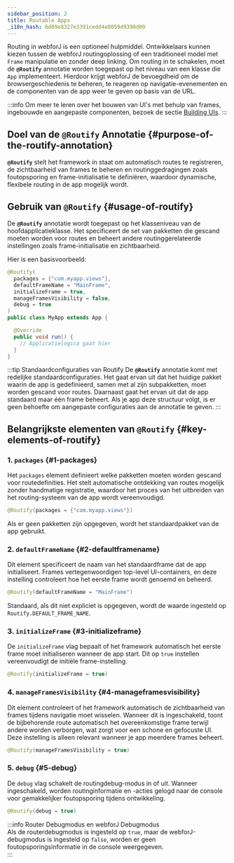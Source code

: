 ```yaml
---
sidebar_position: 2
title: Routable Apps
_i18n_hash: 6d09e8327e3391cedd4e8059d9390d09
---
```

Routing in webforJ is een optioneel hulpmiddel. Ontwikkelaars kunnen kiezen tussen de webforJ routingoplossing of een traditioneel model met `Frame` manipulatie en zonder deep linking. Om routing in te schakelen, moet de **`@Routify`** annotatie worden toegepast op het niveau van een klasse die `App` implementeert. Hierdoor krijgt webforJ de bevoegdheid om de browsergeschiedenis te beheren, te reageren op navigatie-evenementen en de componenten van de app weer te geven op basis van de URL.

:::info
Om meer te leren over het bouwen van UI's met behulp van frames, ingebouwde en aangepaste componenten, bezoek de sectie [Building UIs](../building-ui/basics).
:::

## Doel van de `@Routify` Annotatie {#purpose-of-the-routify-annotation}

**`@Routify`** stelt het framework in staat om automatisch routes te registreren, de zichtbaarheid van frames te beheren en routinggedragingen zoals foutopsporing en frame-initialisatie te definiëren, waardoor dynamische, flexibele routing in de app mogelijk wordt.

## Gebruik van `@Routify` {#usage-of-routify}

De **`@Routify`** annotatie wordt toegepast op het klasseniveau van de hoofdapplicatieklasse. Het specificeert de set van pakketten die gescand moeten worden voor routes en beheert andere routinggerelateerde instellingen zoals frame-initialisatie en zichtbaarheid.

Hier is een basisvoorbeeld:

```java
@Routify(
  packages = {"com.myapp.views"},
  defaultFrameName = "MainFrame",
  initializeFrame = true,
  manageFramesVisibility = false,
  debug = true
)
public class MyApp extends App {

  @Override
  public void run() {
    // Applicatielogica gaat hier
  }
}
```

:::tip Standaardconfiguraties van Routify
De **`@Routify`** annotatie komt met redelijke standaardconfiguraties. Het gaat ervan uit dat het huidige pakket waarin de app is gedefinieerd, samen met al zijn subpakketten, moet worden gescand voor routes. Daarnaast gaat het ervan uit dat de app standaard maar één frame beheert. Als je app deze structuur volgt, is er geen behoefte om aangepaste configuraties aan de annotatie te geven.
:::

## Belangrijkste elementen van `@Routify` {#key-elements-of-routify}

### 1. **`packages`** {#1-packages}

Het `packages` element definieert welke pakketten moeten worden gescand voor routedefinities. Het stelt automatische ontdekking van routes mogelijk zonder handmatige registratie, waardoor het proces van het uitbreiden van het routing-systeem van de app wordt vereenvoudigd.

```java
@Routify(packages = {"com.myapp.views"})
```

Als er geen pakketten zijn opgegeven, wordt het standaardpakket van de app gebruikt.

### 2. **`defaultFrameName`** {#2-defaultframename}

Dit element specificeert de naam van het standaardframe dat de app initialiseert. Frames vertegenwoordigen top-level UI-containers, en deze instelling controleert hoe het eerste frame wordt genoemd en beheerd.

```java
@Routify(defaultFrameName = "MainFrame")
```

Standaard, als dit niet expliciet is opgegeven, wordt de waarde ingesteld op `Routify.DEFAULT_FRAME_NAME`.

### 3. **`initializeFrame`** {#3-initializeframe}

De `initializeFrame` vlag bepaalt of het framework automatisch het eerste frame moet initialiseren wanneer de app start. Dit op `true` instellen vereenvoudigt de initiële frame-instelling.

```java
@Routify(initializeFrame = true)
```

### 4. **`manageFramesVisibility`** {#4-manageframesvisibility}

Dit element controleert of het framework automatisch de zichtbaarheid van frames tijdens navigatie moet wisselen. Wanneer dit is ingeschakeld, toont de bijbehorende route automatisch het overeenkomstige frame terwijl andere worden verborgen, wat zorgt voor een schone en gefocuste UI. Deze instelling is alleen relevant wanneer je app meerdere frames beheert.

```java
@Routify(manageFramesVisibility = true)
```

### 5. **`debug`** {#5-debug}

De `debug` vlag schakelt de routingdebug-modus in of uit. Wanneer ingeschakeld, worden routinginformatie en -acties gelogd naar de console voor gemakkelijker foutopsporing tijdens ontwikkeling.

```java
@Routify(debug = true)
```

:::info Router Debugmodus en webforJ Debugmodus  
Als de routerdebugmodus is ingesteld op `true`, maar de webforJ-debugmodus is ingesteld op `false`, worden er geen foutopsporingsinformatie in de console weergegeven.  
:::
